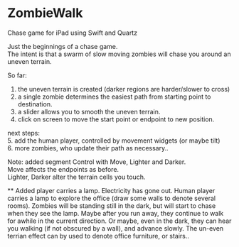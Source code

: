 # ZombieWalk
Chase game for iPad using Swift and Quartz

Just the beginnings of a chase game.\
The intent is that a swarm of slow moving zombies will chase you around an uneven terrain.

So far:
1. the uneven terrain is created (darker regions are harder/slower to cross)
2. a single zombie determines the easiest path from starting point to destination.
3. a slider allows you to smooth the uneven terrain.
4. click on screen to move the start point or endpoint to new position.

next steps:\
5. add the human player, controlled by movement widgets (or maybe tilt)\
6. more zombies,  who update their path as necessary..

Note: added segment Control with Move, Lighter and Darker.\
Move affects the endpoints as before.\
Lighter, Darker alter the terrain cells you touch.

** Added player carries a lamp.
Electricity has gone out.
Human player carries a lamp to explore the office (draw some walls to denote several rooms).
Zombies will be standing still in the dark, but will start to chase when they see the lamp.
Maybe after you run away, they continue to walk for awhile in the current direction.
Or maybe, even in the dark, they can hear you walking (if not obscured by a wall), and advance slowly.
The un-even terrian effect can by used to denote office furniture, or stairs..
